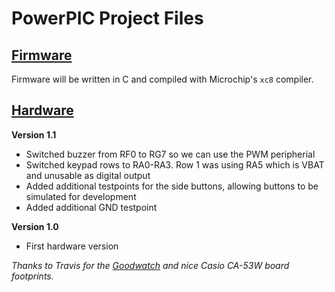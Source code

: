 # PowerPIC Project Files

## [Firmware](firmware/README.md)
Firmware will be written in C and compiled with Microchip's `xc8` compiler.

## [Hardware](hardware/)

**Version 1.1**
- Switched buzzer from RF0 to RG7 so we can use the PWM peripherial
- Switched keypad rows to RA0-RA3. Row 1 was using RA5 which is VBAT and unusable as digital output
- Added additional testpoints for the side buttons, allowing buttons to be simulated for development
- Added additional GND testpoint

**Version 1.0**
 - First hardware version


 *Thanks to Travis for the [Goodwatch](https://github.com/travisgoodspeed/goodwatch) and nice Casio CA-53W board footprints.*